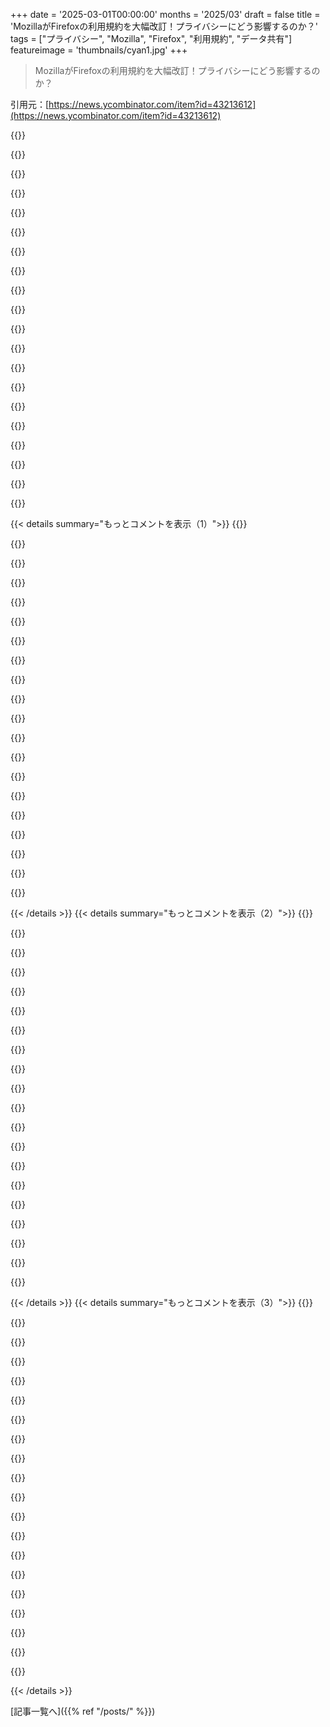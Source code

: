 +++
date = '2025-03-01T00:00:00'
months = '2025/03'
draft = false
title = 'MozillaがFirefoxの利用規約を大幅改訂！プライバシーにどう影響するのか？'
tags = ["プライバシー", "Mozilla", "Firefox", "利用規約", "データ共有"]
featureimage = 'thumbnails/cyan1.jpg'
+++

> MozillaがFirefoxの利用規約を大幅改訂！プライバシーにどう影響するのか？

引用元：[https://news.ycombinator.com/item?id=43213612](https://news.ycombinator.com/item?id=43213612)

{{<matomeQuote body="最近の関連情報として、Firefoxの利用規約とプライバシー通知の更新があるよ。詳しくはリンクを見てね。" userName="dang" createdAt="2025-03-01T05:39:52" color="">}}

{{<matomeQuote body="法律により“データの販売”の定義は広く変わってきている。たとえば、California Consumer Privacy Actでは“販売”とは、消費者の個人情報を他のビジネスや第三者に渡すことを指す。だからMozillaがデータを集めたり共有したりして、商業的に成り立たせようとするのは、みんなが問題視してることだ。" userName="move-on-by" createdAt="2025-03-01T00:26:17" color="#ff33a1">}}

{{<matomeQuote body="Mozillaが言う“多くの人が考えるデータの販売”が何を意味するのか、異論を唱えたい。 Californiaの法律によると、明らかにデータの販売を行っていると思うんだけど。" userName="saghm" createdAt="2025-03-01T10:07:45" color="#785bff">}}

{{<matomeQuote body="彼らの言っていることは、個人IDに紐付けたデータを売るのと、ユーザーが多いスタイルの広告を売るのとで区別してるように見えるけど、それが本当に何を意味するのかが分かりにくい。" userName="kmacdough" createdAt="2025-03-01T12:32:33" color="">}}

{{<matomeQuote body="集計された派生情報は個人データの定義には含まれないんじゃないの？顧客数や過去の売上の売買は個人データとは違うのでは。" userName="luckylion" createdAt="2025-03-01T14:46:30" color="">}}

{{<matomeQuote body="CCPA/CPRAでは販売の定義が非常に広い。多くの人は、Mozillaがデータを売って現金を得ていると見るだろうが、その“他の対価”が法律上問題を起こすこともあり得る。" userName="x0x0" createdAt="2025-03-01T18:17:01" color="">}}

{{<matomeQuote body="もし検索エンジンのパートナーが検索ワードを使ってそのエンジンを改善したいなら、自分たちのログを見るだけで済む。Mozillaがデータを集めたり販売したりしなくてもいいんだよ。" userName="wtallis" createdAt="2025-03-01T18:28:02" color="">}}

{{<matomeQuote body="MozillaがCaliforniaの“販売”の定義を挙げれば挙げるほど、逆に自らの立場を悪化させてる。プライバシーポリシーをみんなが注意深く見直すだろうね。" userName="rdtsc" createdAt="2025-03-01T07:12:45" color="#ff5733">}}

{{<matomeQuote body="彼らが収集したデータはプライバシーを保つって言ってるけど、その内容は実際のユーザー情報ではなく、数字に過ぎない。結局のところ、あんまり意味がないような気もする。" userName="mmooss" createdAt="2025-03-01T08:20:47" color="">}}

{{<matomeQuote body="Mozillaがどのスポンサー広告を表示するかをどうやって決めるのか、気になる。" userName="the_other" createdAt="2025-03-01T08:47:30" color="">}}

{{<matomeQuote body="自分のデバイスでは「興味：キャンドル、木の彫刻、水中バスケット編み」ってなってる。広告主は「キャンドルが好きなユーザーに見せて」って言ってるけど、広告の出し方やクリックの処理次第で、企業側で人を追跡するのは普通だよね。" userName="devmor" createdAt="2025-03-01T13:43:36" color="">}}

{{<matomeQuote body="Firefoxって、広告主が払った広告の情報を全部ダウンロードして、それに対して手元のデータと照らし合わせて広告を出すの？それとも、広告を出す時にどんなデータを送るのか、その前にどんなデータが送られてるのかが気になる。" userName="ummonk" createdAt="2025-03-01T15:56:18" color="#ff5733">}}

{{<matomeQuote body="Firefoxはこういう問題に対してたくさんの改善をしてきたんだ。具体的な内容は手元にないけど、詳細に説明してたよ。" userName="mmooss" createdAt="2025-03-02T19:30:27" color="">}}

{{<matomeQuote body="「Firefoxがデータを売ってる」って言われた時と、「IPアドレスを使って国に基づいて広告を決める」っていうのには明らかに違いがあると思う。後者は全世界に表示される広告よりは全然マシだし。ただ、それでもデータを売ってるって言われるのはどうなのかな。少し失望してるし、彼らには生き残るためのビジネスモデルを見つけてほしい。" userName="rtpg" createdAt="2025-03-01T10:00:24" color="#38d3d3">}}

{{<matomeQuote body="Firefoxを選んだのは、広告ネットワークを構築してターゲティング広告を売ってほしくないからなんだ。で、これが気になる：＞「MozillaはFirefoxを運営するために必要な権利をあなたに与えてもらう。」これはMozillaが内容の所有権を持つわけじゃないけど。" userName="0xFEE1DEAD" createdAt="2025-03-01T10:34:47" color="">}}

{{<matomeQuote body="その通り。そもそもなんでブラウザが広告を出してるの？Mozillaは今や広告会社なのか。" userName="ttpphd" createdAt="2025-03-01T13:16:22" color="">}}

{{<matomeQuote body="収益を得る方法は二つしかない：直接と間接。誰もブラウザにお金を払わないから、Firefoxを使わないけど、間接的な収益化がないと運営費をどうやってカバーするんだろう。" userName="brookst" createdAt="2025-03-01T14:18:02" color="">}}

{{<matomeQuote body="＞誰もブラウザにお金を払わない。自分のことを言ってるわけじゃないよ。明確に使用データを売ってないブラウザがあれば、月額サブスクリプションで払うよ。" userName="inetknght" createdAt="2025-03-01T17:08:11" color="#ff5c5c">}}

{{<matomeQuote body="変な表現だけど、「要望に応じて行うためには」って言葉の何が悪いのかがよくわからないんだ。URLを入力した時にDNSの検索をする権利があるって意味に思える。これが「要望に応じて行うため」って言ったら、何でもありになっちゃうの？" userName="brookst" createdAt="2025-03-01T14:15:46" color="">}}

{{<matomeQuote body="＞FirefoxがIPアドレスを使って広告を見せる....なんでFirefoxの広告表示が許容されるって思うの？" userName="eps" createdAt="2025-03-01T10:04:41" color="">}}

{{< details summary="もっとコメントを表示（1）">}}
{{<matomeQuote body="27年ぐらいMozilla、Phoenix、Firefox使ってるユーザーなんだけど、ユーザーを虐待し続けるなら他のブラウザに乗り換えるつもりだよ、ふざけんな。" userName="chinathrow" createdAt="2025-03-01T04:09:39" color="">}}

{{<matomeQuote body="第二のブラウザ戦争から残ってるウェブエンジンは三つだけ：<br>・Blink（Google）: ChromeやEdge、Operaなどで使われてる。<br>・Gecko（Mozilla）: Firefox。Waterfoxもあるけど、Geckoは統合が難しいかな。<br>・WebKitとWebKitGtk（AppleとGtk）: SafariやEpiphanyなどで使われる。<br>Epiphanyは小さくて良いけど、開発者がもっと必要だね。" userName="ho_schi" createdAt="2025-03-01T07:30:04" color="">}}

{{<matomeQuote body="LibrewolfはFirefoxのフォークで、このゴミが取り除かれてる。" userName="WhyNotHugo" createdAt="2025-03-01T09:29:18" color="">}}

{{<matomeQuote body="みんながLibrewolfに移ったら、Mozillaがもう金儲けできずにFirefoxを保つためのリソースを投入できなくなるからLibrewolfは死ぬよ。Firefoxを使ってるけど、広告が嫌い。Mozillaが広告でお金を稼いでるのは何とかしろと思うけど、今はGoogleが全てをコントロールするよりはマシだ。Firefoxのフォークが増えると、結局Googleが全てを支配することになるから、使うのは慎重に。" userName="scottbez1" createdAt="2025-03-01T11:37:12" color="#785bff">}}

{{<matomeQuote body="Mozillaは数年前からFirefoxの開発を支えるために寄付やサブスクリプションを追加できたはずだけど、やりたくないみたい。彼らは慈善活動のためにお金を全て取りたいだけ。お金がなくなる日は来るけど、それは彼らのせいだ。" userName="JTyQZSnP3cQGa8B" createdAt="2025-03-01T12:27:07" color="">}}

{{<matomeQuote body="まぁ、Mozillaは死んで、FirefoxとThunderbirdはコミュニティプロジェクトに移行するだろうね。ThunderbirdはMozillaなしで生き残ったから、Firefoxも大丈夫。コミュニティプロジェクトは多くの寄付を受けると思うよ。" userName="BSDobelix" createdAt="2025-03-01T12:48:08" color="">}}

{{<matomeQuote body="もしMozillaがCCPAの定義において”ユーザーデータを売る”の影響を受ける部分をちゃんと教えてくれたら、誤解は無くなるのに。単にページを読み込むためにHTTPパケットを送る必要があるなら、みんな分かるはず。これはコミュニケーション不足か、何か隠してるのか。早く教えてよ、Mozilla！" userName="tomxor" createdAt="2025-03-01T02:02:06" color="#ff33a1">}}

{{<matomeQuote body="この記事からの引用：<br>＞Firefoxを商業的に成り立たせるために、いくつかのデータをパートナーと集めたり共有したりしてる。<br>この文章からも分かる通り、彼らが言う”売る”は明らかにユーザーデータを扱ってる件だね。これは決して無邪気なものではない。" userName="chrismorgan" createdAt="2025-03-01T03:00:13" color="#38d3d3">}}

{{<matomeQuote body="広告を売ること自体が問題じゃない。彼らはそれをしつつも、ユーザーデータを売らないと法的に主張できる。Mozillaはオンライン広告が必ずしもユーザーデータを集めて売る必要があるような幻想を助長している。" userName="wtallis" createdAt="2025-03-01T03:13:59" color="">}}

{{<matomeQuote body="私の知る限り、彼らは逆にデータを外に出さずに広告をターゲットする方法を開発してる。<br>詳細はここを見て：<br>＞広告とプライバシーは相互排他ではないはず、という考えに基づいてる。" userName="mmooss" createdAt="2025-03-01T07:55:21" color="#ff5733">}}

{{<matomeQuote body="Mozillaが技術を先駆けたというなら、実際には使われてないんじゃないの？プライバシー通知には、Mozillaが収集してパートナーや広告主に渡すデータの種類がたくさん書かれてるよ。> Mozillaは技術的かつインタラクションデータを収集して、コンテンツとのインタラクションを理解してるんだって。これはユーザーのコンピュータから出るトラッキングデータが多くて、Mozillaは匿名化されてると正当化しようとしてるけど、データがやり取りされる場合はそんなことを言う必要はないのにね。広告をユーザー追跡なしでもターゲティングするのが新しいというのはおかしい。Mozillaはブラウザで今月のスポンサー検索キーワードのリストをダウンロードして確認すればいいだけなのに。" userName="wtallis" createdAt="2025-03-01T08:06:46" color="">}}

{{<matomeQuote body="トラッキングデータは意味がないよ。クリックしたものを特定するわけじゃなく、どのくらいのサイズの広告が何回クリックされたかしかわからないから。> それに、ターゲティング広告をユーザーを追跡せずに行うのは新しいことではないって言うのは妥当ではない。実際の広告のニーズは、もっと複雑で進化してるんだから。Anonymもセキュアな環境でデータを共有できる技術を持ってて、そこではデータが外に出る必要がないという時代が来ているってわけさ。" userName="mmooss" createdAt="2025-03-01T08:35:05" color="">}}

{{<matomeQuote body="FirefoxやMozillaが収入のために5年前に原則を守れなかった結果、今の形で存在し続けることは良かったのか？お金の使い方についての経営 incompetence が解決されればいいけど。Mozillaの本当の原則を理解している人はもう去ってしまった気がするし、今はFirefoxを使っている人は知らない人たちばかりだと思う。このToSの変更でFirefoxとChromeは今後データ販売に関してもっと近くなるんじゃないかな。" userName="doright" createdAt="2025-03-01T11:57:38" color="">}}

{{<matomeQuote body="Mozillaは十分儲けてるんだからもう無駄遣いしなければ、利子だけで生活できたんじゃないの？" userName="xnx" createdAt="2025-03-01T10:23:45" color="">}}

{{<matomeQuote body="＞ CAや他の州によれば、Mozillaはデータを収集して販売しているらしい。なんの”対価”を受け取っているんだろう？" userName="mmooss" createdAt="2025-03-01T07:32:13" color="">}}

{{<matomeQuote body="個人データを収集するアプリは問題だわ。ユーザーの個人データは価値があって、大量に集まると会社も価値が上がるから。Mozillaの場合、Firefox Suggestでスポンサーリンクを表示するのは個人データを集めて共有することにつながる。これはプライバシーを重視するユーザーには問題だよ。匿名のデータ収集は、ユーザーを特定できる可能性があるからね。" userName="thisislife2" createdAt="2025-03-01T08:18:58" color="#ff5733">}}

{{<matomeQuote body="収集するって言ったら、例えばGmailにメールアドレスを打ち込んだら、Mozillaはそれを収集してるんじゃないの？> Firefox Suggestはオプトインだって言ってるけど、匿名で使わない限り、何かデータは通過すると思うよ。" userName="mmooss" createdAt="2025-03-01T08:39:49" color="">}}

{{<matomeQuote body="これには笑ったわ。データを売らないとは言えないけど、法律的な解釈がちょっと難しい定義を持ってるのも面白いね。> ここに売ることの完全に明確な定義が続くからさ。" userName="WD-42" createdAt="2025-03-01T02:07:07" color="">}}

{{<matomeQuote body="＞ データを共有することって、月間ユーザー数を共有するだけでもデータを売ってることにならない？多分、X百万の月間ユーザー数の統計は契約に矛盾することはないけど、法律的な文言とは対立するんじゃないかな？" userName="MartijnHols" createdAt="2025-03-01T07:21:19" color="">}}

{{<matomeQuote body="”私たちには月にx百万のユーザーがいる”のどこが“消費者の個人情報”なんだろう。これは消費者が何人いるかの情報だけで、個人の情報じゃないじゃん。" userName="crowselect" createdAt="2025-03-01T07:33:46" color="">}}


{{< /details >}}
{{< details summary="もっとコメントを表示（2）">}}
{{<matomeQuote body="MozillaがMetaが作った広告トラッキング会社を最近買収したことや、Metaがヨーロッパでのデータ保護ルール破りで非難されてることが関係あるかもね。私の推測だけど、MetaとMozillaは“プライベートな”広告トラッキングで巧妙にやり過ごそうとしてる気がする。Mozillaの評判が傷つくことを過小評価してるんじゃないかな。" userName="ants_everywhere" createdAt="2025-03-01T02:00:58" color="">}}

{{<matomeQuote body="Mozillaはこの声明で自社の存続可能性について触れたけど、そんなのにお金を使わずにもっと安定してたんじゃないかと思う。Pocketや前CEOの給料に数千万ドルも無駄にしてるから。私はFirefoxやThunderbirdだけに集中してる会社に寄付したいのに、次にどんな無茶な買収をするかわからないから、もう寄付したくない。" userName="cmcaleer" createdAt="2025-03-01T03:09:21" color="">}}

{{<matomeQuote body="＞でも、私がMozillaに二度と寄付しない理由は、次にどんな無茶な買収をするかわからないからだよ。Mozilla Corporationには寄付できないから、これらの買収を運営しているのはMozilla Corporationだよ。寄付できるのはMozilla Foundationだけで、他のキャンペーンに資金を回してる。" userName="debugnik" createdAt="2025-03-01T09:35:12" color="">}}

{{<matomeQuote body="＞Mozilla Corporationには寄付できないから、これらの買収を運営しているのはMozilla Corporationだよ。寄付できるのはMozilla Foundationだけで、他のキャンペーンに資金を回してる。Mozilla FoundationはMozilla Corporationの親会社だよ。" userName="gabeio" createdAt="2025-03-01T14:38:59" color="">}}

{{<matomeQuote body="でも、Foundationへの寄付金は法的にCorporationのプロジェクトには使えないから、Firefoxもその一つなんだ。" userName="lolinder" createdAt="2025-03-01T16:05:44" color="">}}

{{<matomeQuote body="＞だから、実際の悪意を想定するのが楽なんだ。最も簡単なのは、貪欲さと愚かさを考えることだよ。" userName="Vegenoid" createdAt="2025-03-01T07:16:01" color="">}}

{{<matomeQuote body="貪欲さを求める不誠実は、悪意に等しい。" userName="dns_snek" createdAt="2025-03-01T07:42:59" color="">}}

{{<matomeQuote body="その元CEOの給料についてだけど、現在のリーダーの給料がどうなっているかも分からないし、批判に対して給料を公表しなくなっただけってのも怪しいよね。" userName="account42" createdAt="2025-03-03T17:16:56" color="">}}

{{<matomeQuote body="彼らはBraveの競合になろうとしている気がするけど、新しい儲かるニッチを見つけるか、単にビジネスを潰れるまで続けるかだと思う。プライベートなデータが今やAIのトレーニングデータとして価値が高いってことも忘れないで。" userName="nerdponx" createdAt="2025-03-01T02:32:37" color="">}}

{{<matomeQuote body="Facebookはテクノロジー界のエンロンやマクドネル・ダグラスだね。" userName="JumpCrisscross" createdAt="2025-03-01T02:04:54" color="">}}

{{<matomeQuote body="＞MozillaがMeta発の広告トラッキング会社を最近買ったってのが重要かもね。実際には、ユーザーデータを広告業界から外すことを目指している会社を買収しただけだよ。元Metaの社員がいるけど、彼らのミッションが同じだって気付いたんだって。" userName="mmooss" createdAt="2025-03-01T08:05:18" color="#ff5c5c">}}

{{<matomeQuote body="＞「安全」「暗号化」「信頼性」がこの文章で使われてるけど、安心感を出そうとしてるだけで、まだトラッキングをしてるよ。" userName="wtallis" createdAt="2025-03-01T08:15:53" color="">}}

{{<matomeQuote body="「インプレッションとコンバージョンデータ」「アトリビューション、因果効果測定、ルックアライクモデリング」っていうのはユーザー行動をトラッキングするための用語なんだよ。" userName="wtallis" createdAt="2025-03-01T08:42:22" color="">}}

{{<matomeQuote body="そのデータは暗号化された形で、信頼性のある環境でしか存在しないんだ。すべてのコンピュータの動作がRAMにあるからってそれがトラッキングになるの？実際にリスクの証拠はないよ。" userName="mmooss" createdAt="2025-03-01T08:47:05" color="">}}

{{<matomeQuote body="＞そのデータは暗号化された形でしか存在しないってのは重みを持たない主張だよ。データは集めた後にマングルされて、最終的にはプレーンテキストで売られることが目的なんだ。レコードを長期にわたって保持しているわけじゃないけど、他の人に横取りされるのが問題なんだよ。" userName="wtallis" createdAt="2025-03-01T08:56:07" color="#785bff">}}

{{<matomeQuote body="どうやってリスクの証拠を見つけるの？特に今みたいに企業が私たちのデータをどう扱っているかわからない時に、また新しい会社がデータを使うようになったら怪しいと考えないといけないの？「リスクがない証拠がない」ってのは相手を盲目的に信じる理由にはならないよ。" userName="saghm" createdAt="2025-03-01T10:20:05" color="#785bff">}}

{{<matomeQuote body="コンピュータ上で行うことはRAMにもあるから、それも追跡なの？って言ってるけど、RAMにはアクセスに制限があるし、全てのプログラムが自由に見れたり分析できるわけじゃないよね。データが“暗号化”されているとか“信頼された実行環境”で実行されてるって話も、それを分析してデータを解読できたら関係ないし、信頼された環境で得た情報が第三者に流れる可能性もある。心配するのは無駄って言うけど、実際には安全を考えるなら心配する方がいいよ。" userName="h4ny" createdAt="2025-03-01T10:24:46" color="#38d3d3">}}

{{<matomeQuote body="Unityゲームエンジンの特別扱いだね。" userName="_aavaa_" createdAt="2025-03-01T03:02:07" color="">}}

{{<matomeQuote body="データをパートナーと共有する時は、個人を特定できる情報は取り除くか、集計のみで共有する努力をしてるって言われてる。でも、完全に特定できる情報を取り除いてるなら、カリフォルニア州消費者プライバシー法の“個人情報”には該当しないから、“個人情報の販売”に関する要件は適用されるべきじゃないよね。CCPAでは“個人情報”って、特定の消費者や世帯に関連するものを指してるんだから。データは本当に匿名化されてるの？Mozillaはリスクを減らそうとしてるの？それなら、それは臆病な行動だと思う。" userName="comex" createdAt="2025-03-01T01:04:46" color="#ff5733">}}

{{<matomeQuote body="誰の個人情報も、匿名化されてても他人に送らないのが本当に望まれてることだと思う。だけど、その経済的利益がある限り絶対に無理だよね。" userName="ranger_danger" createdAt="2025-03-01T01:28:40" color="#38d3d3">}}


{{< /details >}}
{{< details summary="もっとコメントを表示（3）">}}
{{<matomeQuote body="データの移転からお金を得るべきじゃない。これは税金として扱って、個人に逆所得税として返すべきだね。" userName="tomrod" createdAt="2025-03-01T01:35:26" color="">}}

{{<matomeQuote body="SyncやVPNはどうなるの？" userName="mmooss" createdAt="2025-03-01T07:24:22" color="">}}

{{<matomeQuote body="これはMozillaのFirefoxの利用規約についての話で、Firefox SyncやMozilla VPNのことではないよ。それらのサービスにはそれぞれの利用規約が必要だと思う。" userName="wtallis" createdAt="2025-03-01T07:53:24" color="#ff33a1">}}

{{<matomeQuote body="法務からの提案には従うべきだと思う。" userName="amanaplanacanal" createdAt="2025-03-01T01:12:26" color="">}}

{{<matomeQuote body="それだと質問に繋がるけど、ユーザーに対して侵害する許可範囲も広がるってことだよね。これは明白なことだし、経済的なインセンティブもあるからさ。" userName="winwang" createdAt="2025-03-01T01:32:43" color="">}}

{{<matomeQuote body="法務はアドバイスをするだけで、時には企業にとって最善の利益にならないこともある。良い法務チームなら、リスク回避が最適な戦略じゃない場合を見つけてくれると思う。" userName="saagarjha" createdAt="2025-03-01T10:39:47" color="#785bff">}}

{{<matomeQuote body="普通の法務チーム（良いチームじゃなくて）なら、必ず自分たちが問題にならないことを推奨するよ。" userName="teddyh" createdAt="2025-03-01T14:33:18" color="">}}

{{<matomeQuote body="そう、自分たちの好き勝手にしておきながら、SNSで騒ぎになっても法律的にはクリアだって。データを売らない選択肢があったのに、今の文 wording は正確だね。" userName="rendaw" createdAt="2025-03-01T02:15:05" color="">}}

{{<matomeQuote body="一方で、法務からTOSを再文言するよう勧められたら、ユーザーもそれに耳を傾けるべきかもね。" userName="saghm" createdAt="2025-03-01T20:07:09" color="">}}

{{<matomeQuote body="＞”MozillaはFirefoxを運営するために必要な権利を与えられる。これはFirefoxプライバシー通知に記載されている通り、あなたのデータを処理することが含まれる。”<br>見えないデータにライセンスは必要ないよ。FirefoxでHNにコメントを入力しても、そのデータはMozillaに行かない。Mozillaがデータを送るつもりがあるならライセンスが必要になる。" userName="diggernet" createdAt="2025-03-01T02:48:46" color="#ff5c5c">}}

{{<matomeQuote body="そうだね。SyncやPocket、一時翻訳機能がほしい人もいるけど、私はただのブラウザが欲しいよ。ブラウザと多機能なものの選択肢が簡単に選べるべきだよ。" userName="usr1106" createdAt="2025-03-01T04:29:24" color="">}}

{{<matomeQuote body="あれはMozillaのサービス。彼らがMozillaのサービスとしてデータを扱うと言えば納得するけど、Firefoxを運営するって言うのはもっと広い意味で、データ集めのための言い訳になっちゃうんだよね。この更新があっても、Mozillaのサービスとしての範囲が明確じゃないのは不安だね。" userName="diggernet" createdAt="2025-03-01T04:58:54" color="">}}

{{<matomeQuote body="俺の理想は、サービスがユーザーがダウンロードする拡張機能として提供されることだね。次のベストは、サービスの有無を選ぶシンプルな選択肢があることかな。" userName="usr1106" createdAt="2025-03-01T05:33:28" color="">}}

{{<matomeQuote body="Firefoxへの言及を削除したと思ってた。" userName="mmooss" createdAt="2025-03-01T08:06:19" color="">}}

{{<matomeQuote body="TFAからの引用です：＞”MozillaはFirefoxを運営するために必要な権利を与えられ”、この内容はまだ広い言い回しで驚くべきことだよ。" userName="wtallis" createdAt="2025-03-01T08:12:03" color="">}}

{{<matomeQuote body="ありがとう。＞”まだ広い言い回しが驚くほどだ。”<br>「驚く」というのは基準が低いね。他の人が騒いでいるからそう感じるんだ。内容に対して「あなたのリクエストに基づいて行うため」って言ってるからそんなに驚くことじゃないけど。" userName="mmooss" createdAt="2025-03-01T08:24:30" color="">}}

{{<matomeQuote body="＞　彼らは「Firefoxに入力したコンテンツに基づいてあなたの要求を実行するため」と言ってるけど、それがどうして問題なの？<br>別に自分がFirefoxですることにはそんなことは必要ない。<br>その声明が存在している時点で、Mozillaの意図がブラウザとしてあるべきことと全然違う証拠だよね。" userName="wtallis" createdAt="2025-03-01T08:40:01" color="">}}

{{<matomeQuote body="＞　自分がFirefoxですることにはそんなことは必要ない。<br>それで何なの？何百万人もFirefoxを使ってるんだし、FirefoxやそのToSに関して私に関係ないこともたくさんあるよ。<br>私の個人情報は何も集められないと思ってる。" userName="mmooss" createdAt="2025-03-01T08:44:49" color="">}}

{{<matomeQuote body="Mozillaはあなたに、データを集めることができると言ってるんだ。それが今集めてるかどうかは重要じゃない。<br>Mozillaは、あなたが彼らにデータを集めることに同意したことをお知らせしている。これからいつでもそのデータを集めたり送信したりする権利を持っている。" userName="mystified5016" createdAt="2025-03-02T01:38:56" color="">}}

{{<matomeQuote body="プライバシーが後退するのは分かるけど、Firefoxの立場を理解するためには良い機会だと思う。<br>ブラウザ市場は競争が激しくて、Mozillaの競合は圧倒的にリソースが多いから、Firefoxの市場シェアは減ってる。そして、Mozillaの収益の大部分はGoogleとの契約に依存していて、それもリスクがある。<br>残念ながら、Mozillaは伝統的な資金調達ができない状態なので、収益源を多様化しようとしてるみたいだね。データ販売や広告に頼ろうとしてるのは仕方ないかも。データ収集は無効にしてるけど、Mozillaには他の競合よりは信頼を置いてる。" userName="teshaq" createdAt="2025-03-01T01:38:25" color="#ff5733">}}


{{< /details >}}


[記事一覧へ]({{% ref "/posts/" %}})
